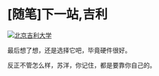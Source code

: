 # [随笔]下一站,吉利

[![北京吉利大学](https://attachment.soulteary.com/2009/07/30/jili.gif "北京吉利大学")](https://attachment.soulteary.com/2009/07/30/jili.gif)

最后想了想，还是选择它吧，毕竟硬件很好。

反正不管怎么样，苏洋，你记住，都是要靠你自己的。

